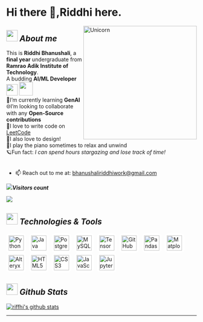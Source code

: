 
# Hi there 👋,Riddhi here. 

<img align="right" width=300px alt="Unicorn" src="https://c.tenor.com/GN73MKBawZYAAAAi/busy-cute.gif" />

## <img src="https://media.giphy.com/media/ObNTw8Uzwy6KQ/giphy.gif" width="30px">&nbsp;***About me***

This is **Riddhi Bhanushali**, a <b>final year</b> undergraduate from <b>Ramrao Adik Institute of Technology</b>.<br>
A budding <b>AI/ML Developer</b> <img src="https://github.com/TheDudeThatCode/TheDudeThatCode/blob/master/Assets/Developer.gif" width="30px"> <img src="https://github.com/TheDudeThatCode/TheDudeThatCode/blob/master/Assets/Designer.gif" width="36px">&nbsp;<br>
📘I’m currently learning **GenAI** <br>
🌐I’m looking to collaborate with any **Open-Source contributions**<br>
🚀I love to write code on [LeetCode](https://leetcode.com/u/riffhi/) <br>
🎨I also love to design!<br>
🎹I play the piano sometimes to relax and unwind<br>
🪐Fun fact: *I can spend hours stargazing and lose track of time!*<br><br>

- 📫 Reach out to me at: bhanushaliriddhiwork@gmail.com </a>
<!-- visitors count !-->
![](https://komarev.com/ghpvc/?username=abrxrk)***Visitors count***
<p align="left"> 

  <img src="https://profile-counter.glitch.me/riffhi/count.svg" />
</p>

<!--Languages and Tools Section-->       
## <img src="https://media.giphy.com/media/ObNTw8Uzwy6KQ/giphy.gif" width="30px">&nbsp;***Technologies & Tools***

<p align="left">
  <span style="background: white; padding: 6px; border-radius: 10px; display: inline-block;">
    <img src="https://cdn.jsdelivr.net/gh/devicons/devicon/icons/python/python-original.svg" width="40" alt="Python" />
  </span>&nbsp;
  <span style="background: white; padding: 6px; border-radius: 10px; display: inline-block;">
    <img src="https://cdn.jsdelivr.net/gh/devicons/devicon/icons/java/java-original.svg" width="40" alt="Java" />
  </span>&nbsp;
  <span style="background: white; padding: 6px; border-radius: 10px; display: inline-block;">
    <img src="https://cdn.jsdelivr.net/gh/devicons/devicon/icons/postgresql/postgresql-original.svg" width="40" alt="PostgreSQL" />
  </span>&nbsp;
  <span style="background: white; padding: 6px; border-radius: 10px; display: inline-block;">
    <img src="https://cdn.jsdelivr.net/gh/devicons/devicon/icons/mysql/mysql-original.svg" width="40" alt="MySQL" />
  </span>&nbsp;
  <span style="background: white; padding: 6px; border-radius: 10px; display: inline-block;">
    <img src="https://cdn.jsdelivr.net/gh/devicons/devicon/icons/tensorflow/tensorflow-original.svg" width="40" alt="TensorFlow" />
  </span>&nbsp;
  <span style="background: white; padding: 6px; border-radius: 10px; display: inline-block;">
    <img src="https://cdn.jsdelivr.net/gh/devicons/devicon/icons/github/github-original.svg" width="40" alt="GitHub" />
  </span>&nbsp;
  <span style="background: white; padding: 6px; border-radius: 10px; display: inline-block;">
    <img src="https://cdn.jsdelivr.net/gh/devicons/devicon/icons/pandas/pandas-original.svg" width="40" alt="Pandas" />
  </span>&nbsp;
  <span style="background: white; padding: 6px; border-radius: 10px; display: inline-block;">
    <img src="https://cdn.jsdelivr.net/gh/devicons/devicon/icons/matplotlib/matplotlib-original.svg" width="40" alt="Matplotlib" />
  </span>&nbsp;
  <span style="background: white; padding: 6px; border-radius: 10px; display: inline-block;">
    <img src="https://upload.wikimedia.org/wikipedia/commons/5/5f/Alteryx_Logo.png" width="40" alt="Alteryx" />
  </span>&nbsp;
  <span style="background: white; padding: 6px; border-radius: 10px; display: inline-block;">
    <img src="https://cdn.jsdelivr.net/gh/devicons/devicon/icons/html5/html5-original.svg" width="40" alt="HTML5" />
  </span>&nbsp;
  <span style="background: white; padding: 6px; border-radius: 10px; display: inline-block;">
    <img src="https://cdn.jsdelivr.net/gh/devicons/devicon/icons/css3/css3-original.svg" width="40" alt="CSS3" />
  </span>&nbsp;
  <span style="background: white; padding: 6px; border-radius: 10px; display: inline-block;">
    <img src="https://cdn.jsdelivr.net/gh/devicons/devicon/icons/javascript/javascript-original.svg" width="40" alt="JavaScript" />
  </span>&nbsp;
  <span style="background: white; padding: 6px; border-radius: 10px; display: inline-block;">
    <img src="https://cdn.jsdelivr.net/gh/devicons/devicon/icons/jupyter/jupyter-original.svg" width="40" alt="Jupyter" />
  </span>
</p>

 <!--stats-!-->       
## <img src="https://media.giphy.com/media/ObNTw8Uzwy6KQ/giphy.gif" width="30px">&nbsp;***Github Stats***

 <p align="left">
  <a href="https://github.com/riffhi"><img src="https://github-readme-stats.vercel.app/api?username=riffhi&hide_border=true&show_icons=true" alt="riffhi's github stats"></a>
</p>


<hr>
